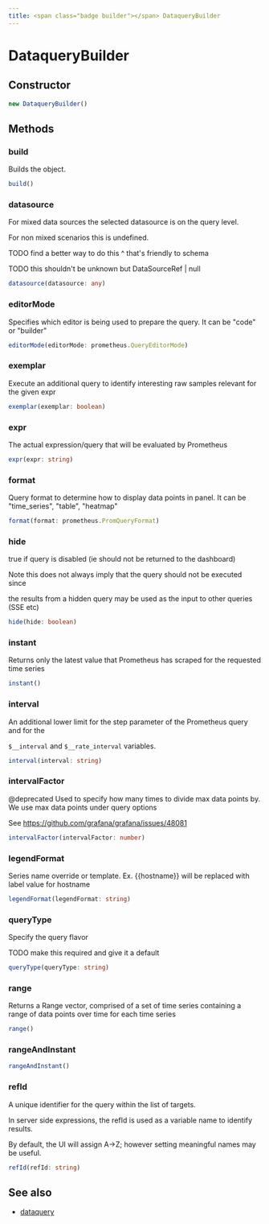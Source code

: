 ```yaml
---
title: <span class="badge builder"></span> DataqueryBuilder
---
```

# <span class="badge builder"></span> DataqueryBuilder

## Constructor

```typescript
new DataqueryBuilder()
```
## Methods

### <span class="badge object-method"></span> build

Builds the object.

```typescript
build()
```

### <span class="badge object-method"></span> datasource

For mixed data sources the selected datasource is on the query level.

For non mixed scenarios this is undefined.

TODO find a better way to do this ^ that's friendly to schema

TODO this shouldn't be unknown but DataSourceRef | null

```typescript
datasource(datasource: any)
```

### <span class="badge object-method"></span> editorMode

Specifies which editor is being used to prepare the query. It can be "code" or "builder"

```typescript
editorMode(editorMode: prometheus.QueryEditorMode)
```

### <span class="badge object-method"></span> exemplar

Execute an additional query to identify interesting raw samples relevant for the given expr

```typescript
exemplar(exemplar: boolean)
```

### <span class="badge object-method"></span> expr

The actual expression/query that will be evaluated by Prometheus

```typescript
expr(expr: string)
```

### <span class="badge object-method"></span> format

Query format to determine how to display data points in panel. It can be "time_series", "table", "heatmap"

```typescript
format(format: prometheus.PromQueryFormat)
```

### <span class="badge object-method"></span> hide

true if query is disabled (ie should not be returned to the dashboard)

Note this does not always imply that the query should not be executed since

the results from a hidden query may be used as the input to other queries (SSE etc)

```typescript
hide(hide: boolean)
```

### <span class="badge object-method"></span> instant

Returns only the latest value that Prometheus has scraped for the requested time series

```typescript
instant()
```

### <span class="badge object-method"></span> interval

An additional lower limit for the step parameter of the Prometheus query and for the

`$__interval` and `$__rate_interval` variables.

```typescript
interval(interval: string)
```

### <span class="badge object-method"></span> intervalFactor

@deprecated Used to specify how many times to divide max data points by. We use max data points under query options

See https://github.com/grafana/grafana/issues/48081

```typescript
intervalFactor(intervalFactor: number)
```

### <span class="badge object-method"></span> legendFormat

Series name override or template. Ex. {{hostname}} will be replaced with label value for hostname

```typescript
legendFormat(legendFormat: string)
```

### <span class="badge object-method"></span> queryType

Specify the query flavor

TODO make this required and give it a default

```typescript
queryType(queryType: string)
```

### <span class="badge object-method"></span> range

Returns a Range vector, comprised of a set of time series containing a range of data points over time for each time series

```typescript
range()
```

### <span class="badge object-method"></span> rangeAndInstant

```typescript
rangeAndInstant()
```

### <span class="badge object-method"></span> refId

A unique identifier for the query within the list of targets.

In server side expressions, the refId is used as a variable name to identify results.

By default, the UI will assign A->Z; however setting meaningful names may be useful.

```typescript
refId(refId: string)
```

## See also

 * <span class="badge object-type-interface"></span> [dataquery](./object-dataquery.md)
